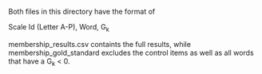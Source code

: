 Both files in this directory have the format of 

Scale Id (Letter A-P), Word, G<sub>k</sub>
  
membership_results.csv containts the full results, while membership_gold_standard excludes the control items as well as all words that have a G<sub>k</sub> < 0.
  
